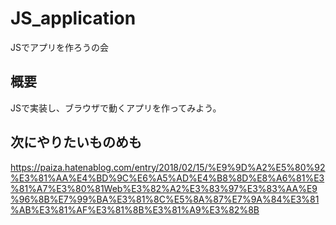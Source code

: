 # JS_application
JSでアプリを作ろうの会

## 概要
JSで実装し、ブラウザで動くアプリを作ってみよう。

## 次にやりたいものめも
https://paiza.hatenablog.com/entry/2018/02/15/%E9%9D%A2%E5%80%92%E3%81%AA%E4%BD%9C%E6%A5%AD%E4%B8%8D%E8%A6%81%E3%81%A7%E3%80%81Web%E3%82%A2%E3%83%97%E3%83%AA%E9%96%8B%E7%99%BA%E3%81%8C%E5%8A%87%E7%9A%84%E3%81%AB%E3%81%AF%E3%81%8B%E3%81%A9%E3%82%8B

